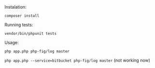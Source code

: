 Instalation:

`composer install`

Running tests:

`vendor/bin/phpunit tests`

Usage:

`php app.php php-fig/log master`

`php app.php --service=bitbucket php-fig/log master` (not working now)
